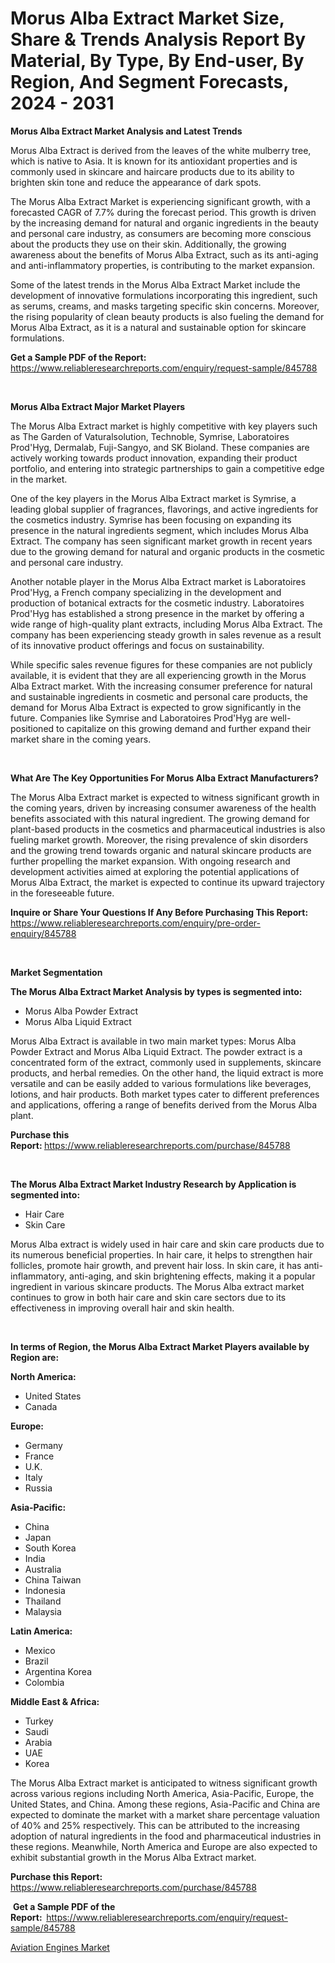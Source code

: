 <p><h1>Morus Alba Extract Market Size, Share & Trends Analysis Report By Material, By Type, By End-user, By Region, And Segment Forecasts, 2024 - 2031</h1></p><p><strong>Morus Alba Extract Market Analysis and Latest Trends</strong></p>
<p><p>Morus Alba Extract is derived from the leaves of the white mulberry tree, which is native to Asia. It is known for its antioxidant properties and is commonly used in skincare and haircare products due to its ability to brighten skin tone and reduce the appearance of dark spots.</p><p>The Morus Alba Extract Market is experiencing significant growth, with a forecasted CAGR of 7.7% during the forecast period. This growth is driven by the increasing demand for natural and organic ingredients in the beauty and personal care industry, as consumers are becoming more conscious about the products they use on their skin. Additionally, the growing awareness about the benefits of Morus Alba Extract, such as its anti-aging and anti-inflammatory properties, is contributing to the market expansion.</p><p>Some of the latest trends in the Morus Alba Extract Market include the development of innovative formulations incorporating this ingredient, such as serums, creams, and masks targeting specific skin concerns. Moreover, the rising popularity of clean beauty products is also fueling the demand for Morus Alba Extract, as it is a natural and sustainable option for skincare formulations.</p></p>
<p><strong>Get a Sample PDF of the Report:&nbsp;</strong> <a href="https://www.reliableresearchreports.com/enquiry/request-sample/845788">https://www.reliableresearchreports.com/enquiry/request-sample/845788</a></p>
<p>&nbsp;</p>
<p><strong>Morus Alba Extract Major Market Players</strong></p>
<p><p>The Morus Alba Extract market is highly competitive with key players such as The Garden of Vaturalsolution, Technoble, Symrise, Laboratoires Prod'Hyg, Dermalab, Fuji-Sangyo, and SK Bioland. These companies are actively working towards product innovation, expanding their product portfolio, and entering into strategic partnerships to gain a competitive edge in the market.</p><p>One of the key players in the Morus Alba Extract market is Symrise, a leading global supplier of fragrances, flavorings, and active ingredients for the cosmetics industry. Symrise has been focusing on expanding its presence in the natural ingredients segment, which includes Morus Alba Extract. The company has seen significant market growth in recent years due to the growing demand for natural and organic products in the cosmetic and personal care industry.</p><p>Another notable player in the Morus Alba Extract market is Laboratoires Prod'Hyg, a French company specializing in the development and production of botanical extracts for the cosmetic industry. Laboratoires Prod'Hyg has established a strong presence in the market by offering a wide range of high-quality plant extracts, including Morus Alba Extract. The company has been experiencing steady growth in sales revenue as a result of its innovative product offerings and focus on sustainability.</p><p>While specific sales revenue figures for these companies are not publicly available, it is evident that they are all experiencing growth in the Morus Alba Extract market. With the increasing consumer preference for natural and sustainable ingredients in cosmetic and personal care products, the demand for Morus Alba Extract is expected to grow significantly in the future. Companies like Symrise and Laboratoires Prod'Hyg are well-positioned to capitalize on this growing demand and further expand their market share in the coming years.</p></p>
<p>&nbsp;</p>
<p><strong>What Are The Key Opportunities For Morus Alba Extract Manufacturers?</strong></p>
<p><p>The Morus Alba Extract market is expected to witness significant growth in the coming years, driven by increasing consumer awareness of the health benefits associated with this natural ingredient. The growing demand for plant-based products in the cosmetics and pharmaceutical industries is also fueling market growth. Moreover, the rising prevalence of skin disorders and the growing trend towards organic and natural skincare products are further propelling the market expansion. With ongoing research and development activities aimed at exploring the potential applications of Morus Alba Extract, the market is expected to continue its upward trajectory in the foreseeable future.</p></p>
<p><strong>Inquire or Share Your Questions If Any Before Purchasing This Report:</strong> <a href="https://www.reliableresearchreports.com/enquiry/pre-order-enquiry/845788">https://www.reliableresearchreports.com/enquiry/pre-order-enquiry/845788</a></p>
<p>&nbsp;</p>
<p><strong>Market Segmentation</strong></p>
<p><strong>The Morus Alba Extract Market Analysis by types is segmented into:</strong></p>
<p><ul><li>Morus Alba Powder Extract</li><li>Morus Alba Liquid Extract</li></ul></p>
<p><p>Morus Alba Extract is available in two main market types: Morus Alba Powder Extract and Morus Alba Liquid Extract. The powder extract is a concentrated form of the extract, commonly used in supplements, skincare products, and herbal remedies. On the other hand, the liquid extract is more versatile and can be easily added to various formulations like beverages, lotions, and hair products. Both market types cater to different preferences and applications, offering a range of benefits derived from the Morus Alba plant.</p></p>
<p><strong>Purchase this Report:&nbsp;</strong><a href="https://www.reliableresearchreports.com/purchase/845788">https://www.reliableresearchreports.com/purchase/845788</a></p>
<p>&nbsp;</p>
<p><strong>The Morus Alba Extract Market Industry Research by Application is segmented into:</strong></p>
<p><ul><li>Hair Care</li><li>Skin Care</li></ul></p>
<p><p>Morus Alba extract is widely used in hair care and skin care products due to its numerous beneficial properties. In hair care, it helps to strengthen hair follicles, promote hair growth, and prevent hair loss. In skin care, it has anti-inflammatory, anti-aging, and skin brightening effects, making it a popular ingredient in various skincare products. The Morus Alba extract market continues to grow in both hair care and skin care sectors due to its effectiveness in improving overall hair and skin health.</p></p>
<p>&nbsp;</p>
<p><strong>In terms of Region, the Morus Alba Extract Market Players available by Region are:</strong></p>
<p>
    <p> <strong> North America: </strong>
        <ul>
            <li>United States</li>
            <li>Canada</li>
        </ul>
        </p> 
    <p> <strong> Europe: </strong>
        <ul>
            <li>Germany</li>
            <li>France</li>
            <li>U.K.</li>
            <li>Italy</li>
            <li>Russia</li>
        </ul>
        </p> 
    <p> <strong> Asia-Pacific: </strong>
        <ul>
            <li>China</li>
            <li>Japan</li>
            <li>South Korea</li>
            <li>India</li>
            <li>Australia</li>
            <li>China Taiwan</li>
            <li>Indonesia</li>
            <li>Thailand</li>
            <li>Malaysia</li>
        </ul>
        </p> 
    <p> <strong> Latin America: </strong>
        <ul>
            <li>Mexico</li>
            <li>Brazil</li>
            <li>Argentina Korea</li>
            <li>Colombia</li>
        </ul>
        </p> 
    <p> <strong> Middle East & Africa: </strong>
        <ul>
            <li>Turkey</li>
            <li>Saudi</li>
            <li>Arabia</li>
            <li>UAE</li>
            <li>Korea</li>
        </ul>
    </p>
    </p>
<p><p>The Morus Alba Extract market is anticipated to witness significant growth across various regions including North America, Asia-Pacific, Europe, the United States, and China. Among these regions, Asia-Pacific and China are expected to dominate the market with a market share percentage valuation of 40% and 25% respectively. This can be attributed to the increasing adoption of natural ingredients in the food and pharmaceutical industries in these regions. Meanwhile, North America and Europe are also expected to exhibit substantial growth in the Morus Alba Extract market.</p></p>
<p><strong>Purchase this Report: </strong><a href="https://www.reliableresearchreports.com/purchase/845788">https://www.reliableresearchreports.com/purchase/845788</a></p>
<p>&nbsp;<strong>Get a Sample PDF of the Report:&nbsp;&nbsp;</strong><a href="https://www.reliableresearchreports.com/enquiry/request-sample/845788">https://www.reliableresearchreports.com/enquiry/request-sample/845788</a></p>
<p><strong></strong></p>
<p><p><a href="https://angry-finch-aaf.notion.site/Aviation-Engines-Market-Challenges-Opportunities-and-Growth-Drivers-and-Major-Market-Players-fore-1712b09b62f04983b5a2196b2318d2de">Aviation Engines Market</a></p></p>